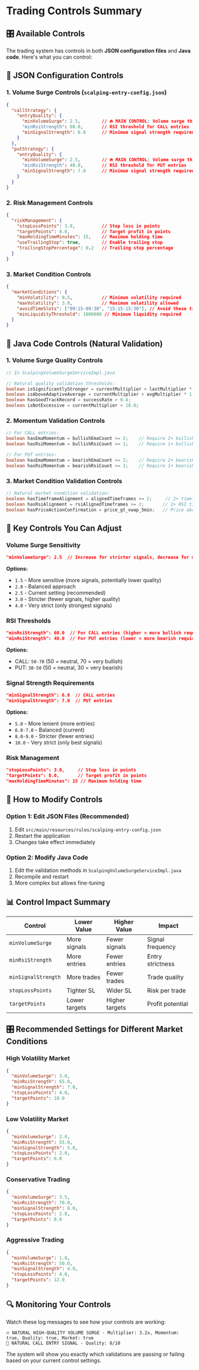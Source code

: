 # Trading Controls Summary

## 🎛️ **Available Controls**

The trading system has controls in both **JSON configuration files** and **Java code**. Here's what you can control:

## 📁 **JSON Configuration Controls**

### 1. **Volume Surge Controls** (`scalping-entry-config.json`)

```json
{
  "callStrategy": {
    "entryQuality": {
      "minVolumeSurge": 2.5,        // 🔥 MAIN CONTROL: Volume surge threshold
      "minRsiStrength": 60.0,       // RSI threshold for CALL entries
      "minSignalStrength": 6.0      // Minimum signal strength required
    }
  },
  "putStrategy": {
    "entryQuality": {
      "minVolumeSurge": 2.5,        // 🔥 MAIN CONTROL: Volume surge threshold  
      "minRsiStrength": 40.0,       // RSI threshold for PUT entries
      "minSignalStrength": 7.0      // Minimum signal strength required
    }
  }
}
```

### 2. **Risk Management Controls**

```json
{
  "riskManagement": {
    "stopLossPoints": 3.0,          // Stop loss in points
    "targetPoints": 8.0,            // Target profit in points
    "maxHoldingTimeMinutes": 15,    // Maximum holding time
    "useTrailingStop": true,        // Enable trailing stop
    "trailingStopPercentage": 0.2   // Trailing stop percentage
  }
}
```

### 3. **Market Condition Controls**

```json
{
  "marketConditions": {
    "minVolatility": 0.5,           // Minimum volatility required
    "maxVolatility": 3.0,           // Maximum volatility allowed
    "avoidTimeSlots": ["09:15-09:30", "15:15-15:30"], // Avoid these times
    "minLiquidityThreshold": 1000000 // Minimum liquidity required
  }
}
```

## 🔧 **Java Code Controls (Natural Validation)**

### 1. **Volume Surge Quality Controls**

```java
// In ScalpingVolumeSurgeServiceImpl.java

// Natural quality validation thresholds:
boolean isSignificantlyStronger = currentMultiplier > lastMultiplier * 1.15; // 15% improvement
boolean isAboveAdaptiveAverage = currentMultiplier > avgMultiplier * 1.05;  // 5% above average
boolean hasGoodTrackRecord = successRate > 0.4;                             // 40% success rate
boolean isNotExcessive = currentMultiplier < 10.0;                          // Cap at 10x
```

### 2. **Momentum Validation Controls**

```java
// For CALL entries:
boolean hasEmaMomentum = bullishEmaCount >= 2;    // Require 2+ bullish EMAs
boolean hasRsiMomentum = bullishRsiCount >= 1;    // Require 1+ bullish RSI

// For PUT entries:
boolean hasEmaMomentum = bearishEmaCount >= 2;    // Require 2+ bearish EMAs
boolean hasRsiMomentum = bearishRsiCount >= 1;    // Require 1+ bearish RSI
```

### 3. **Market Condition Validation Controls**

```java
// Natural market condition validation:
boolean hasTimeframeAlignment = alignedTimeframes >= 2;     // 2+ timeframes aligned
boolean hasRsiAlignment = rsiAlignedTimeframes >= 2;       // 2+ RSI timeframes aligned
boolean hasPriceActionConfirmation = price_gt_vwap_5min;   // Price above VWAP
```

## 🎯 **Key Controls You Can Adjust**

### **Volume Surge Sensitivity**
```json
"minVolumeSurge": 2.5  // Increase for stricter signals, decrease for more signals
```

**Options:**
- `1.5` - More sensitive (more signals, potentially lower quality)
- `2.0` - Balanced approach
- `2.5` - Current setting (recommended)
- `3.0` - Stricter (fewer signals, higher quality)
- `4.0` - Very strict (only strongest signals)

### **RSI Thresholds**
```json
"minRsiStrength": 60.0  // For CALL entries (higher = more bullish required)
"minRsiStrength": 40.0  // For PUT entries (lower = more bearish required)
```

**Options:**
- CALL: `50-70` (50 = neutral, 70 = very bullish)
- PUT: `30-50` (50 = neutral, 30 = very bearish)

### **Signal Strength Requirements**
```json
"minSignalStrength": 6.0  // CALL entries
"minSignalStrength": 7.0  // PUT entries
```

**Options:**
- `5.0` - More lenient (more entries)
- `6.0-7.0` - Balanced (current)
- `8.0-9.0` - Stricter (fewer entries)
- `10.0` - Very strict (only best signals)

### **Risk Management**
```json
"stopLossPoints": 3.0,     // Stop loss in points
"targetPoints": 8.0,       // Target profit in points
"maxHoldingTimeMinutes": 15 // Maximum holding time
```

## 🔄 **How to Modify Controls**

### **Option 1: Edit JSON Files (Recommended)**
1. Edit `src/main/resources/rules/scalping-entry-config.json`
2. Restart the application
3. Changes take effect immediately

### **Option 2: Modify Java Code**
1. Edit the validation methods in `ScalpingVolumeSurgeServiceImpl.java`
2. Recompile and restart
3. More complex but allows fine-tuning

## 📊 **Control Impact Summary**

| Control | Lower Value | Higher Value | Impact |
|---------|-------------|--------------|---------|
| `minVolumeSurge` | More signals | Fewer signals | Signal frequency |
| `minRsiStrength` | More entries | Fewer entries | Entry strictness |
| `minSignalStrength` | More trades | Fewer trades | Trade quality |
| `stopLossPoints` | Tighter SL | Wider SL | Risk per trade |
| `targetPoints` | Lower targets | Higher targets | Profit potential |

## 🎛️ **Recommended Settings for Different Market Conditions**

### **High Volatility Market**
```json
{
  "minVolumeSurge": 3.0,
  "minRsiStrength": 65.0,
  "minSignalStrength": 7.0,
  "stopLossPoints": 4.0,
  "targetPoints": 10.0
}
```

### **Low Volatility Market**
```json
{
  "minVolumeSurge": 2.0,
  "minRsiStrength": 55.0,
  "minSignalStrength": 5.0,
  "stopLossPoints": 2.0,
  "targetPoints": 6.0
}
```

### **Conservative Trading**
```json
{
  "minVolumeSurge": 3.5,
  "minRsiStrength": 70.0,
  "minSignalStrength": 8.0,
  "stopLossPoints": 2.0,
  "targetPoints": 8.0
}
```

### **Aggressive Trading**
```json
{
  "minVolumeSurge": 1.8,
  "minRsiStrength": 50.0,
  "minSignalStrength": 4.0,
  "stopLossPoints": 4.0,
  "targetPoints": 12.0
}
```

## 🔍 **Monitoring Your Controls**

Watch these log messages to see how your controls are working:

```
🔥 NATURAL HIGH-QUALITY VOLUME SURGE - Multiplier: 3.2x, Momentum: true, Quality: true, Market: true
🚀 NATURAL CALL ENTRY SIGNAL - Quality: 8/10
```

The system will show you exactly which validations are passing or failing based on your current control settings.
